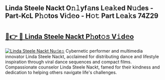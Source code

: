 ## Linda Steele Nackt O𝚗𝚕yf𝚊ns L𝚎a𝚔ed N𝚞𝚍es - Part-KcL P𝚑𝚘tos Vi𝚍𝚎o - H𝚘𝚝 Part L𝚎a𝚔s 74Z29

# <h2><a href="http://kfbjifw.oniu.top/?m=Linda+Steele+Nackt">🔗👉 🔴 Linda Steele Nackt P𝚑ot𝚘𝚜 V𝚒d𝚎o</a></h2>

[![Linda Steele Nackt Nu𝚍e𝚜](https://i.imgur.com/0qMVB7G.gif)](http://kfbjifw.oniu.top/?m=Linda+Steele+Nackt)
Cybernetic performer and multimedia innovator Linda Steele Nackt, acclaimed for distributing dance and lifestyle inspiration through viral dance sequences and compact films. Compassionate counselor Linda Steele Nackt, famed for their kindness and dedication to helping others navigate life's challenges.  
